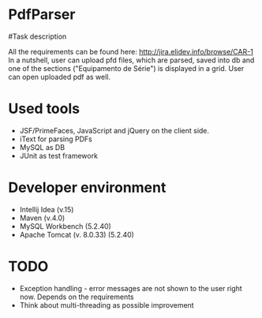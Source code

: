 # PdfParser

#Task description

All the requirements can be found here: http://jira.elidev.info/browse/CAR-1 <br/>
In a nutshell, user can upload pfd files, which are parsed, saved into db and one of the sections ("Equipamento de Série") is displayed in a grid. User can open uploaded pdf as well.

# Used tools
<ul>
<li>JSF/PrimeFaces, JavaScript and jQuery on the client side.</li>
<li>iText for parsing PDFs</li>
<li>MySQL as DB</li>
<li>JUnit as test framework</li>
</ul>

# Developer environment
<ul>
<li>Intellij Idea (v.15)</li>
<li>Maven (v.4.0)</li>
<li>MySQL Workbench (5.2.40)</li>
<li>Apache Tomcat (v. 8.0.33) (5.2.40)</li>
</ul>

# TODO
<ul>
<li>Exception handling - error messages are not shown to the user right now. Depends on the requirements</li>
<li>Think about multi-threading as possible improvement</li>
</ul>
